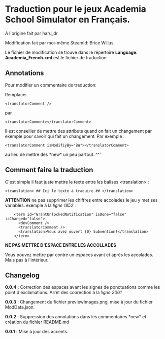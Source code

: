# Traduction pour le jeux Academia School Simulator en Français.
A l'origine fait par haru_dr

Modification fait par moi-même SteamId: Brice Willus.

Le fichier de modification se trouve dans le répertoire **Language**.
**Academia_French.xml** est le fichier de traduction

## Annotations
Pour modifier un commentaire de traduction:

Remplacer
``` 
<translatorComment />
```

par
```
<translatorComment></translatorComment>
```

Il est conseiller de mettre des attributs quand on fait un changement par exemple pour savoir qui fait un changement. Par exemple :

```
<translatorComment isModifiyBy="BW"></translatorComment>
```

au lieu de mettre des \*new\* un peu partout. ^^'

## Comment faire la traduction

C'est simple il faut juste mettre le texte entre les balises \<translation\> :

```
<translation> ## Ici le texte à traduire ## </translation>
```

**ATTENTION** ne pas supprimer les chiffres entre accolades le jeu y met ses variables. exemple à la *ligne 1852* :

```
    <term id="GrantUnlockedNotification" isDone="false" isChanged="false">
      <devComment />
      <translatorComment />
      <translation>Vous avez ouvert {0} Subvention!</translation>
    </term>
```

**NE PAS METTRE D'ESPACE ENTRE LES ACCOLLADES** 

Vous pouvez mettre par contre un espaces avant et après les accolades. Mais pas à l'intérieur.



## Changelog

**0.0.4** : Correction des espaces avant les signes de ponctuations comme les point d'exclamations. Arrêt des coorection à la *ligne 2061*

**0.0.3** : Changement du fichier previewImages.png, mise à jour du fichier ModData.json.  

**0.0.2** : Suppression des annotations dans les commentaires \*new\* et création du fichier README.md

**0.0.1** : Mise à jour des accents. 